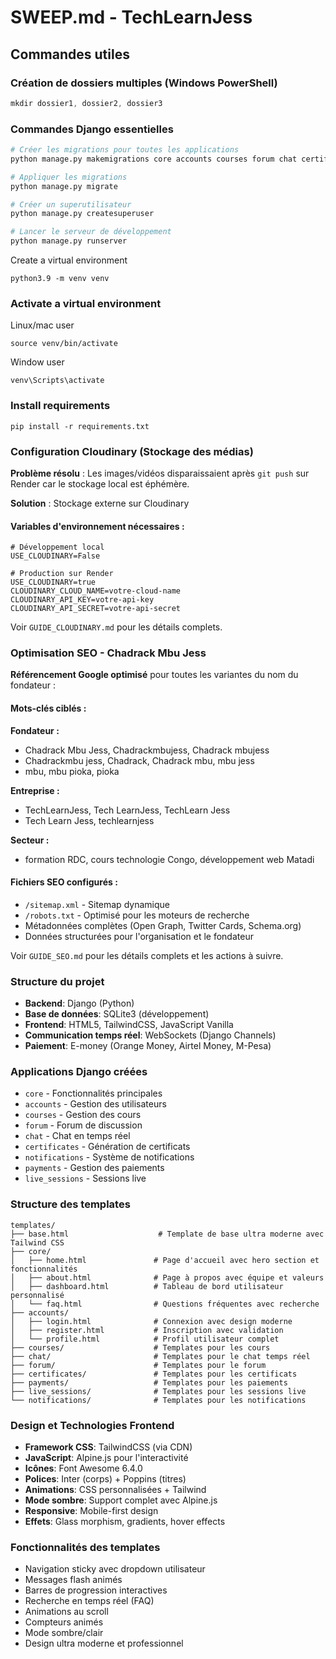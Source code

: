 # SWEEP.md - TechLearnJess

## Commandes utiles

### Création de dossiers multiples (Windows PowerShell)
```powershell
mkdir dossier1, dossier2, dossier3
```

### Commandes Django essentielles
```bash
# Créer les migrations pour toutes les applications
python manage.py makemigrations core accounts courses forum chat certificates notifications payments live_sessions

# Appliquer les migrations
python manage.py migrate

# Créer un superutilisateur
python manage.py createsuperuser

# Lancer le serveur de développement
python manage.py runserver
```

Create a virtual environment

```
python3.9 -m venv venv
```

### Activate a virtual environment

Linux/mac user 

```
source venv/bin/activate
```

Window user 

```
venv\Scripts\activate
```

### Install requirements 

```
pip install -r requirements.txt
```

### Configuration Cloudinary (Stockage des médias)

**Problème résolu** : Les images/vidéos disparaissaient après `git push` sur Render car le stockage local est éphémère.

**Solution** : Stockage externe sur Cloudinary

#### Variables d'environnement nécessaires :
```env
# Développement local
USE_CLOUDINARY=False

# Production sur Render
USE_CLOUDINARY=true
CLOUDINARY_CLOUD_NAME=votre-cloud-name
CLOUDINARY_API_KEY=votre-api-key
CLOUDINARY_API_SECRET=votre-api-secret
```

Voir `GUIDE_CLOUDINARY.md` pour les détails complets.

### Optimisation SEO - Chadrack Mbu Jess

**Référencement Google optimisé** pour toutes les variantes du nom du fondateur :

#### Mots-clés ciblés :
**Fondateur :**
- Chadrack Mbu Jess, Chadrackmbujess, Chadrack mbujess
- Chadrackmbu jess, Chadrack, Chadrack mbu, mbu jess
- mbu, mbu pioka, pioka

**Entreprise :**
- TechLearnJess, Tech LearnJess, TechLearn Jess
- Tech Learn Jess, techlearnjess

**Secteur :**
- formation RDC, cours technologie Congo, développement web Matadi

#### Fichiers SEO configurés :
- `/sitemap.xml` - Sitemap dynamique
- `/robots.txt` - Optimisé pour les moteurs de recherche
- Métadonnées complètes (Open Graph, Twitter Cards, Schema.org)
- Données structurées pour l'organisation et le fondateur

Voir `GUIDE_SEO.md` pour les détails complets et les actions à suivre.

### Structure du projet
- **Backend**: Django (Python)
- **Base de données**: SQLite3 (développement)
- **Frontend**: HTML5, TailwindCSS, JavaScript Vanilla
- **Communication temps réel**: WebSockets (Django Channels)
- **Paiement**: E-money (Orange Money, Airtel Money, M-Pesa)

### Applications Django créées
- `core` - Fonctionnalités principales
- `accounts` - Gestion des utilisateurs
- `courses` - Gestion des cours
- `forum` - Forum de discussion
- `chat` - Chat en temps réel
- `certificates` - Génération de certificats
- `notifications` - Système de notifications
- `payments` - Gestion des paiements
- `live_sessions` - Sessions live

### Structure des templates
```
templates/
├── base.html                    # Template de base ultra moderne avec Tailwind CSS
├── core/
│   ├── home.html               # Page d'accueil avec hero section et fonctionnalités
│   ├── about.html              # Page à propos avec équipe et valeurs
│   ├── dashboard.html          # Tableau de bord utilisateur personnalisé
│   └── faq.html                # Questions fréquentes avec recherche
├── accounts/
│   ├── login.html              # Connexion avec design moderne
│   ├── register.html           # Inscription avec validation
│   └── profile.html            # Profil utilisateur complet
├── courses/                    # Templates pour les cours
├── chat/                       # Templates pour le chat temps réel
├── forum/                      # Templates pour le forum
├── certificates/               # Templates pour les certificats
├── payments/                   # Templates pour les paiements
├── live_sessions/              # Templates pour les sessions live
└── notifications/              # Templates pour les notifications
```

### Design et Technologies Frontend
- **Framework CSS**: TailwindCSS (via CDN)
- **JavaScript**: Alpine.js pour l'interactivité
- **Icônes**: Font Awesome 6.4.0
- **Polices**: Inter (corps) + Poppins (titres)
- **Animations**: CSS personnalisées + Tailwind
- **Mode sombre**: Support complet avec Alpine.js
- **Responsive**: Mobile-first design
- **Effets**: Glass morphism, gradients, hover effects

### Fonctionnalités des templates
- Navigation sticky avec dropdown utilisateur
- Messages flash animés
- Barres de progression interactives
- Recherche en temps réel (FAQ)
- Animations au scroll
- Compteurs animés
- Mode sombre/clair
- Design ultra moderne et professionnel